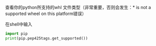 查看你的python所支持的whl 文件类型（非常重要，否则会发生：* is not a supported wheel on this platform错误）

在shell中输入
```python
import pip
print(pip.pep425tags.get_supported())
```